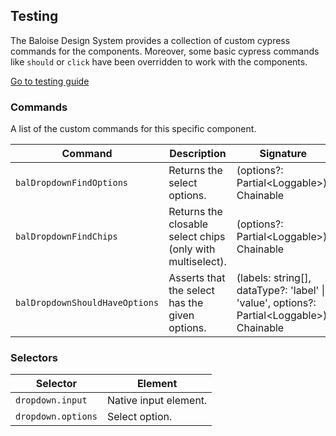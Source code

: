 ## Testing

The Baloise Design System provides a collection of custom cypress commands for the components. Moreover, some basic cypress commands like `should` or `click` have been overridden to work with the components.

<a class="sb-unstyled button is-primary" href="../?path=/docs/development-testing--documentation">Go to testing guide</a>

<!-- START: human documentation -->



<!-- END: human documentation -->

### Commands

A list of the custom commands for this specific component.

| Command                        | Description                                                | Signature                                                                                  |
| ------------------------------ | ---------------------------------------------------------- | ------------------------------------------------------------------------------------------ |
| `balDropdownFindOptions`       | Returns the select options.                                | (options?: Partial\<Loggable>): Chainable                                                  |
| `balDropdownFindChips`         | Returns the closable select chips (only with multiselect). | (options?: Partial\<Loggable>): Chainable                                                  |
| `balDropdownShouldHaveOptions` | Asserts that the select has the given options.             | (labels: string[], dataType?: 'label' \| 'value', options?: Partial\<Loggable>): Chainable |


### Selectors

| Selector           | Element               |
| ------------------ | --------------------- |
| `dropdown.input`   | Native input element. |
| `dropdown.options` | Select option.        |

